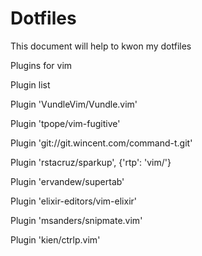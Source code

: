 # Dotfiles
This document will help to kwon my dotfiles

Plugins for vim

Plugin list

Plugin 'VundleVim/Vundle.vim'

Plugin 'tpope/vim-fugitive'

Plugin 'git://git.wincent.com/command-t.git'

Plugin 'rstacruz/sparkup', {'rtp': 'vim/'}

Plugin 'ervandew/supertab'

Plugin 'elixir-editors/vim-elixir'

Plugin 'msanders/snipmate.vim'

Plugin 'kien/ctrlp.vim'
